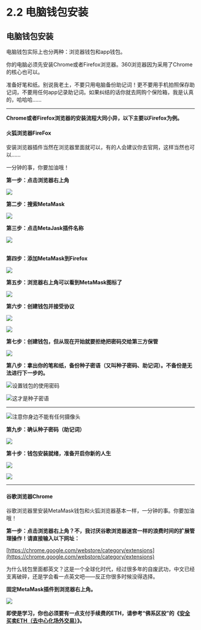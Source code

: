 # 2.2 电脑钱包安装

## 电脑钱包安装

电脑钱包实际上也分两种：浏览器钱包和app钱包。

你的电脑必须先安装Chrome或者Firefox浏览器。360浏览器因为采用了Chrome的核心也可以。

准备好笔和纸。别说我老土，不要只用电脑备份助记词！更不要用手机拍照保存助记词，不要用任何app记录助记词。如果纠结的话你就去网购个保险箱，我是认真的，哈哈哈……

***

**Chrome或者Firefox浏览器的安装流程大同小异，以下主要以Firefox为例。**

#### 火狐浏览器FireFox

安装浏览器插件当然在浏览器里面就可以，有的人会建议你去官网，这样当然也可以……

一分钟的事，你要加油哦！

**第一步：点击浏览器右上角**

![](../.gitbook/assets/2020-09-07\_firefox01.png)

**第二步：搜索MetaMask**

![](../.gitbook/assets/2020-09-07\_firefox02.png)

**第三步：点击MetaJask插件名称**

![](../.gitbook/assets/2020-09-07\_firefox03.png)

\
**第四步：添加MetaMask到Firefox**

![](../.gitbook/assets/2020-09-07\_firefox04.png)

**第五步：浏览器右上角可以看到MetaMask图标了**

![](../.gitbook/assets/2020-09-07\_firefox05.png)

**第六步：创建钱包并接受协议**

![](../.gitbook/assets/2020-09-07\_firefox06.png)

![](../.gitbook/assets/2020-09-07\_firefox08.png)

**第七步：创建钱包，但从现在开始就要拒绝把密码交给第三方保管**

![](../.gitbook/assets/2020-09-07\_firefox07.png)

**第八步：拿出你的笔和纸，备份种子密语（又叫种子密码、助记词）。不备份是无法进行下一步的。**

![设置钱包的使用密码](../.gitbook/assets/2020-09-07\_firefox09.png)

![这才是种子密语](../.gitbook/assets/2020-09-07\_firefox10.png)

***

![注意你身边不能有任何摄像头](../.gitbook/assets/2020-09-07\_firefox11.png)

**第九步：确认种子密码（助记词）**

![](../.gitbook/assets/2020-09-07\_firefox12.png)

**第十步：钱包安装就绪，准备开启你新的人生**

![](../.gitbook/assets/2020-09-07\_firefox13.png)

![](../.gitbook/assets/2020-09-07\_firefox14.png)

***

#### 谷歌浏览器Chrome

谷歌浏览器里安装MetaMask钱包和火狐浏览器基本一样，一分钟的事。你要加油哦！

**第一步：点击浏览器右上角？不，我讨厌谷歌浏览器迷宫一样的浪费时间的扩展管理操作！请直接输入以下网址：**

[https://chrome.google.com/webstore/category/extensions](https://chrome.google.com/webstore/category/extensions)

为什么钱包里面都英文？这是一个全球化时代，经过很多年的自废武功，中文已经支离破碎，还是学会看一点英文吧——反正你很多时候没得选择。

**固定MetaMask插件到浏览器右上角。**

![](../.gitbook/assets/metamask-pc-14.png)

**即使是学习，你也必须要有一点支付手续费的ETH，请参考“佛系区投”的《**[**安全买卖ETH（去中心化场外交易）**](https://bcinvest.me/course/53-buy-eth.html)**》。**
